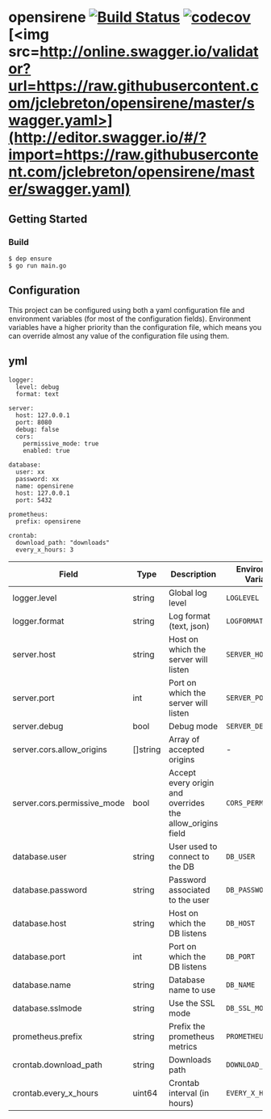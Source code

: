 # opensirene [![Build Status](https://travis-ci.org/jclebreton/opensirene.svg?branch=v2)](https://travis-ci.org/jclebreton/opensirene) [![codecov](https://codecov.io/gh/jclebreton/opensirene/branch/master/graph/badge.svg)](https://codecov.io/gh/jclebreton/opensirene) [<img src=http://online.swagger.io/validator?url=https://raw.githubusercontent.com/jclebreton/opensirene/master/swagger.yaml>](http://editor.swagger.io/#/?import=https://raw.githubusercontent.com/jclebreton/opensirene/master/swagger.yaml)

## Getting Started

### Build
```
$ dep ensure
$ go run main.go
```

## Configuration

This project can be configured using both a yaml configuration file and
environment variables (for most of the configuration fields). Environment
variables have a higher priority than the configuration file, which means you
can override almost any value of the configuration file using them. 

yml
---
```
logger:
  level: debug
  format: text

server:
  host: 127.0.0.1
  port: 8080
  debug: false
  cors:
    permissive_mode: true
    enabled: true

database:
  user: xx
  password: xx
  name: opensirene
  host: 127.0.0.1
  port: 5432

prometheus:
  prefix: opensirene

crontab:
  download_path: "downloads"
  every_x_hours: 3

```


| Field                       | Type     | Description                                               | Environment Variable | Default        | Example        |
|-----------------------------|----------|-----------------------------------------------------------|----------------------|----------------|----------------|
| logger.level                | string   | Global log level                                          | `LOGLEVEL`           | "info"         | "debug"        |
| logger.format               | string   | Log format (text, json)                                   | `LOGFORMAT`          | "text"         | "json"         |
| server.host                 | string   | Host on which the server will listen                      | `SERVER_HOST`        | "127.0.0.1"    | "127.0.0.1"    |
| server.port                 | int      | Port on which the server will listen                      | `SERVER_PORT`        | 8080           | 8080           |
| server.debug                | bool     | Debug mode                                                | `SERVER_DEBUG`       | false          | true           |
| server.cors.allow_origins   | []string | Array of accepted origins                                 | -                    | -              | -              |
| server.cors.permissive_mode | bool     | Accept every origin and overrides the allow_origins field | `CORS_PERMISSIVE`    | false          | true           |
| database.user               | string   | User used to connect to the DB                            | `DB_USER`            | "sir"          | "sir"          |
| database.password           | string   | Password associated to the user                           | `DB_PASSWORD`        | -              | -              |
| database.host               | string   | Host on which the DB listens                              | `DB_HOST`            | "127.0.0.1"    | "127.0.0.1"    |
| database.port               | int      | Port on which the DB listens                              | `DB_PORT`            | 5432           | 5432           |
| database.name               | string   | Database name to use                                      | `DB_NAME`            | "opensirenedb" | "opensirenedb" |
| database.sslmode            | string   | Use the SSL mode                                          | `DB_SSL_MODE`        | "disable"      | "disable"      |
| prometheus.prefix           | string   | Prefix the prometheus metrics                             | `PROMETHEUS_PREFIX`  | "opensirene"   | "opensirene"   |
| crontab.download_path       | string   | Downloads path                                            | `DOWNLOAD_PATH`      | "downloads"    | "/tmp"         |
| crontab.every_x_hours       | uint64   | Crontab interval (in hours)                               | `EVERY_X_HOURS`      | 3              | 1              |
